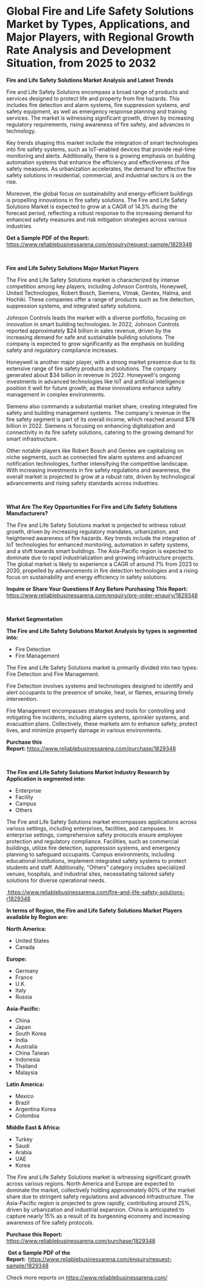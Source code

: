 <p><h1>Global Fire and Life Safety Solutions Market by Types, Applications, and Major Players, with Regional Growth Rate Analysis and Development Situation, from 2025 to 2032</h1></p><p><strong>Fire and Life Safety Solutions Market Analysis and Latest Trends</strong></p>
<p><p>Fire and Life Safety Solutions encompass a broad range of products and services designed to protect life and property from fire hazards. This includes fire detection and alarm systems, fire suppression systems, and safety equipment, as well as emergency response planning and training services. The market is witnessing significant growth, driven by increasing regulatory requirements, rising awareness of fire safety, and advances in technology. </p><p>Key trends shaping this market include the integration of smart technologies into fire safety systems, such as IoT-enabled devices that provide real-time monitoring and alerts. Additionally, there is a growing emphasis on building automation systems that enhance the efficiency and effectiveness of fire safety measures. As urbanization accelerates, the demand for effective fire safety solutions in residential, commercial, and industrial sectors is on the rise. </p><p>Moreover, the global focus on sustainability and energy-efficient buildings is propelling innovations in fire safety solutions. The Fire and Life Safety Solutions Market is expected to grow at a CAGR of 14.3% during the forecast period, reflecting a robust response to the increasing demand for enhanced safety measures and risk mitigation strategies across various industries.</p></p>
<p><strong>Get a Sample PDF of the Report:&nbsp;</strong> <a href="https://www.reliablebusinessarena.com/enquiry/request-sample/1829348?utm_campaign=2756&utm_medium=2&utm_source=Github&utm_content=ia&utm_term=23022025&utm_id=fire-and-life-safety-solutions">https://www.reliablebusinessarena.com/enquiry/request-sample/1829348</a></p>
<p>&nbsp;</p>
<p><strong>Fire and Life Safety Solutions Major Market Players</strong></p>
<p><p>The Fire and Life Safety Solutions market is characterized by intense competition among key players, including Johnson Controls, Honeywell, United Technologies, Robert Bosch, Siemens, Vtmak, Gentex, Halma, and Hochiki. These companies offer a range of products such as fire detection, suppression systems, and integrated safety solutions.</p><p>Johnson Controls leads the market with a diverse portfolio, focusing on innovation in smart building technologies. In 2022, Johnson Controls reported approximately $24 billion in sales revenue, driven by the increasing demand for safe and sustainable building solutions. The company is expected to grow significantly as the emphasis on building safety and regulatory compliance increases.</p><p>Honeywell is another major player, with a strong market presence due to its extensive range of fire safety products and solutions. The company generated about $34 billion in revenue in 2022. Honeywell's ongoing investments in advanced technologies like IoT and artificial intelligence position it well for future growth, as these innovations enhance safety management in complex environments.</p><p>Siemens also commands a substantial market share, creating integrated fire safety and building management systems. The company's revenue in the fire safety segment is part of its overall income, which reached around $78 billion in 2022. Siemens is focusing on enhancing digitalization and connectivity in its fire safety solutions, catering to the growing demand for smart infrastructure.</p><p>Other notable players like Robert Bosch and Gentex are capitalizing on niche segments, such as connected fire alarm systems and advanced notification technologies, further intensifying the competitive landscape. With increasing investments in fire safety regulations and awareness, the overall market is projected to grow at a robust rate, driven by technological advancements and rising safety standards across industries.</p></p>
<p>&nbsp;</p>
<p><strong>What Are The Key Opportunities For Fire and Life Safety Solutions Manufacturers?</strong></p>
<p><p>The Fire and Life Safety Solutions market is projected to witness robust growth, driven by increasing regulatory mandates, urbanization, and heightened awareness of fire hazards. Key trends include the integration of IoT technologies for enhanced monitoring, automation in safety systems, and a shift towards smart buildings. The Asia-Pacific region is expected to dominate due to rapid industrialization and growing infrastructure projects. The global market is likely to experience a CAGR of around 7% from 2023 to 2030, propelled by advancements in fire detection technologies and a rising focus on sustainability and energy efficiency in safety solutions.</p></p>
<p><strong>Inquire or Share Your Questions If Any Before Purchasing This Report:</strong> <a href="https://www.reliablebusinessarena.com/enquiry/pre-order-enquiry/1829348?utm_campaign=2756&utm_medium=2&utm_source=Github&utm_content=ia&utm_term=23022025&utm_id=fire-and-life-safety-solutions">https://www.reliablebusinessarena.com/enquiry/pre-order-enquiry/1829348</a></p>
<p>&nbsp;</p>
<p><strong>Market Segmentation</strong></p>
<p><strong>The Fire and Life Safety Solutions Market Analysis by types is segmented into:</strong></p>
<p><ul><li>Fire Detection</li><li>Fire Management</li></ul></p>
<p><p>The Fire and Life Safety Solutions market is primarily divided into two types: Fire Detection and Fire Management. </p><p>Fire Detection involves systems and technologies designed to identify and alert occupants to the presence of smoke, heat, or flames, ensuring timely intervention. </p><p>Fire Management encompasses strategies and tools for controlling and mitigating fire incidents, including alarm systems, sprinkler systems, and evacuation plans. Collectively, these markets aim to enhance safety, protect lives, and minimize property damage in various environments.</p></p>
<p><strong>Purchase this Report:&nbsp;</strong><a href="https://www.reliablebusinessarena.com/purchase/1829348?utm_campaign=2756&utm_medium=2&utm_source=Github&utm_content=ia&utm_term=23022025&utm_id=fire-and-life-safety-solutions">https://www.reliablebusinessarena.com/purchase/1829348</a></p>
<p>&nbsp;</p>
<p><strong>The Fire and Life Safety Solutions Market Industry Research by Application is segmented into:</strong></p>
<p><ul><li>Enterprise</li><li>Facility</li><li>Campus</li><li>Others</li></ul></p>
<p><p>The Fire and Life Safety Solutions market encompasses applications across various settings, including enterprises, facilities, and campuses. In enterprise settings, comprehensive safety protocols ensure employee protection and regulatory compliance. Facilities, such as commercial buildings, utilize fire detection, suppression systems, and emergency planning to safeguard occupants. Campus environments, including educational institutions, implement integrated safety systems to protect students and staff. Additionally, "Others" category includes specialized venues, hospitals, and industrial sites, necessitating tailored safety solutions for diverse operational needs.</p></p>
<p><a href="https://www.reliablebusinessarena.com/fire-and-life-safety-solutions-r1829348?utm_campaign=2756&utm_medium=2&utm_source=Github&utm_content=ia&utm_term=23022025&utm_id=fire-and-life-safety-solutions">&nbsp;https://www.reliablebusinessarena.com/fire-and-life-safety-solutions-r1829348</a></p>
<p><strong>In terms of Region, the Fire and Life Safety Solutions Market Players available by Region are:</strong></p>
<p>
    <p> <strong> North America: </strong>
        <ul>
            <li>United States</li>
            <li>Canada</li>
        </ul>
        </p> 
    <p> <strong> Europe: </strong>
        <ul>
            <li>Germany</li>
            <li>France</li>
            <li>U.K.</li>
            <li>Italy</li>
            <li>Russia</li>
        </ul>
        </p> 
    <p> <strong> Asia-Pacific: </strong>
        <ul>
            <li>China</li>
            <li>Japan</li>
            <li>South Korea</li>
            <li>India</li>
            <li>Australia</li>
            <li>China Taiwan</li>
            <li>Indonesia</li>
            <li>Thailand</li>
            <li>Malaysia</li>
        </ul>
        </p> 
    <p> <strong> Latin America: </strong>
        <ul>
            <li>Mexico</li>
            <li>Brazil</li>
            <li>Argentina Korea</li>
            <li>Colombia</li>
        </ul>
        </p> 
    <p> <strong> Middle East & Africa: </strong>
        <ul>
            <li>Turkey</li>
            <li>Saudi</li>
            <li>Arabia</li>
            <li>UAE</li>
            <li>Korea</li>
        </ul>
    </p>
    </p>
<p><p>The Fire and Life Safety Solutions market is witnessing significant growth across various regions. North America and Europe are expected to dominate the market, collectively holding approximately 60% of the market share due to stringent safety regulations and advanced infrastructure. The Asia-Pacific region is projected to grow rapidly, contributing around 25%, driven by urbanization and industrial expansion. China is anticipated to capture nearly 15% as a result of its burgeoning economy and increasing awareness of fire safety protocols.</p></p>
<p><strong>Purchase this Report: </strong><a href="https://www.reliablebusinessarena.com/purchase/1829348?utm_campaign=2756&utm_medium=2&utm_source=Github&utm_content=ia&utm_term=23022025&utm_id=fire-and-life-safety-solutions">https://www.reliablebusinessarena.com/purchase/1829348</a></p>
<p>&nbsp;<strong>Get a Sample PDF of the Report:&nbsp;&nbsp;</strong><a href="https://www.reliablebusinessarena.com/enquiry/request-sample/1829348?utm_campaign=2756&utm_medium=2&utm_source=Github&utm_content=ia&utm_term=23022025&utm_id=fire-and-life-safety-solutions">https://www.reliablebusinessarena.com/enquiry/request-sample/1829348</a></p>
<p><strong></strong></p>
<p>Check more reports on <a href="https://www.reliablebusinessarena.com/?utm_campaign=2756&utm_medium=2&utm_source=Github&utm_content=ia&utm_term=23022025&utm_id=fire-and-life-safety-solutions">https://www.reliablebusinessarena.com/</a></p>